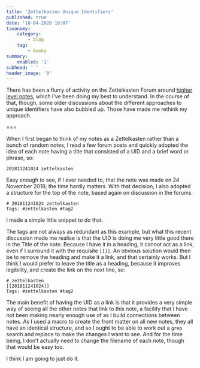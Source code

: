 ```yaml
---
title: 'Zettelkasten Unique Identifiers'
published: true
date: '18-04-2020 18:07'
taxonomy:
    category:
        - blog
    tag:
        - Geeky
summary:
    enabled: '1'
subhead: ' '
header_image: '0'
---
```


There has been a flurry of activity on the Zettelkasten Forum around [higher level notes](https://forum.zettelkasten.de/search?Search=folgezettel), which I’ve been doing my best to understand. In the course of that, though, some older discussions about the different approaches to unique identifiers have also bubbled up. Those have made me rethink my approach.

===

When I first began to think of my notes as a Zettelkasten rather than a bunch of random notes, I read a few forum posts and quickly adopted the idea of each note having a title that consisted of a UID and a brief word or phrase, so:  

```
201811241024 zettelkasten
```

Easy enough to see, if I ever needed to, that the note was made on 24 November 2018; the time hardly matters. With that decision, I also adopted a structure for the top of the note, based again on discussion in the forums.

```
# 201811241024 zettelkasten
Tags: #zettelkasten #tag2
```

I made a simple little snippet to do that.

The tags are not always as redundant as this example, but what this recent discussion made me realise is that the UID is doing me very little good there in the Title of the note. Because I have it in a heading, it cannot act as a link, even if I surround it with the requisite `[[]]`. An obvious solution would then be to remove the heading and make it a link, and that certainly works. But I think I would prefer to leave the title as a heading, because it improves legibility, and create the link on the next line, so:

```
# zettelkasten
[[201811241024]]
Tags: #zettelkasten #tag2
```

The main benefit of having the UID as a link is that it provides a very simple way of seeing all the other notes that link to this note, a facility that I have not been making nearly enough use of as I build connections between notes. As I used a macro to create the front matter on all new notes, they all have an identical structure, and so I ought to be able to work out a `grep` search and replace to make the changes I want to see. And for the time being, I don’t actually need to change the filename of each note, though that would be easy too. 

I think I am going to just do it.

